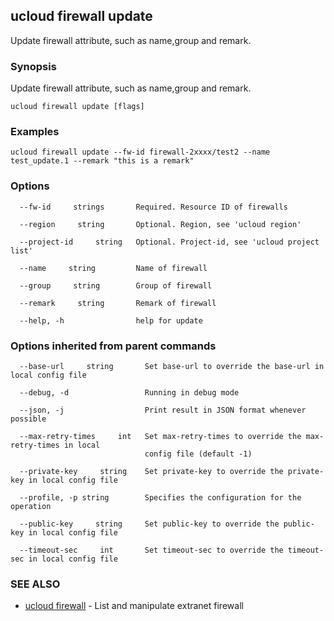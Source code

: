 ## ucloud firewall update

Update firewall attribute, such as name,group and remark.

### Synopsis

Update firewall attribute, such as name,group and remark.

```
ucloud firewall update [flags]
```

### Examples

```
ucloud firewall update --fw-id firewall-2xxxx/test2 --name test_update.1 --remark "this is a remark"
```

### Options

```
  --fw-id     strings       Required. Resource ID of firewalls 

  --region     string       Optional. Region, see 'ucloud region' 

  --project-id     string   Optional. Project-id, see 'ucloud project list' 

  --name     string         Name of firewall 

  --group     string        Group of firewall 

  --remark     string       Remark of firewall 

  --help, -h                help for update 

```

### Options inherited from parent commands

```
  --base-url     string       Set base-url to override the base-url in local config file 

  --debug, -d                 Running in debug mode 

  --json, -j                  Print result in JSON format whenever possible 

  --max-retry-times     int   Set max-retry-times to override the max-retry-times in local
                              config file (default -1) 

  --private-key     string    Set private-key to override the private-key in local config file 

  --profile, -p string        Specifies the configuration for the operation 

  --public-key     string     Set public-key to override the public-key in local config file 

  --timeout-sec     int       Set timeout-sec to override the timeout-sec in local config file 

```

### SEE ALSO

* [ucloud firewall](developer/cli/cmd/ucloud/firewall)	 - List and manipulate extranet firewall

